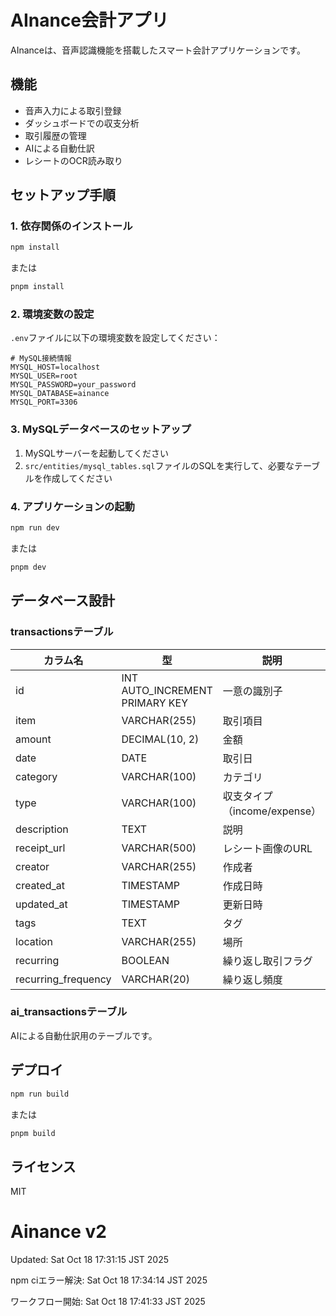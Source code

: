 # AInance会計アプリ

AInanceは、音声認識機能を搭載したスマート会計アプリケーションです。

## 機能

- 音声入力による取引登録
- ダッシュボードでの収支分析
- 取引履歴の管理
- AIによる自動仕訳
- レシートのOCR読み取り

## セットアップ手順

### 1. 依存関係のインストール

```bash
npm install
```

または

```bash
pnpm install
```

### 2. 環境変数の設定

`.env`ファイルに以下の環境変数を設定してください：

```env
# MySQL接続情報
MYSQL_HOST=localhost
MYSQL_USER=root
MYSQL_PASSWORD=your_password
MYSQL_DATABASE=ainance
MYSQL_PORT=3306
```

### 3. MySQLデータベースのセットアップ

1. MySQLサーバーを起動してください
2. `src/entities/mysql_tables.sql`ファイルのSQLを実行して、必要なテーブルを作成してください

### 4. アプリケーションの起動

```bash
npm run dev
```

または

```bash
pnpm dev
```

## データベース設計

### transactionsテーブル

| カラム名 | 型 | 説明 |
|---------|---|-----|
| id | INT AUTO_INCREMENT PRIMARY KEY | 一意の識別子 |
| item | VARCHAR(255) | 取引項目 |
| amount | DECIMAL(10, 2) | 金額 |
| date | DATE | 取引日 |
| category | VARCHAR(100) | カテゴリ |
| type | VARCHAR(100) | 収支タイプ（income/expense） |
| description | TEXT | 説明 |
| receipt_url | VARCHAR(500) | レシート画像のURL |
| creator | VARCHAR(255) | 作成者 |
| created_at | TIMESTAMP | 作成日時 |
| updated_at | TIMESTAMP | 更新日時 |
| tags | TEXT | タグ |
| location | VARCHAR(255) | 場所 |
| recurring | BOOLEAN | 繰り返し取引フラグ |
| recurring_frequency | VARCHAR(20) | 繰り返し頻度 |

### ai_transactionsテーブル

AIによる自動仕訳用のテーブルです。

## デプロイ

```bash
npm run build
```

または

```bash
pnpm build
```

## ライセンス

MIT
# Ainance v2
Updated: Sat Oct 18 17:31:15 JST 2025

npm ciエラー解決: Sat Oct 18 17:34:14 JST 2025

ワークフロー開始: Sat Oct 18 17:41:33 JST 2025
